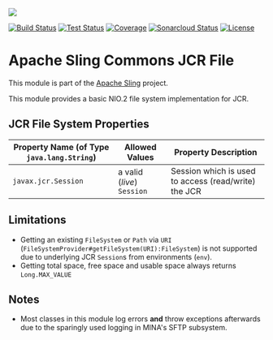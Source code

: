 [<img src="https://sling.apache.org/res/logos/sling.png"/>](https://sling.apache.org)

 [![Build Status](https://ci-builds.apache.org/job/Sling/job/modules/job/sling-org-apache-sling-commons-jcr-file/job/master/badge/icon)](https://ci-builds.apache.org/job/Sling/job/modules/job/sling-org-apache-sling-commons-jcr-file/job/master/) [![Test Status](https://img.shields.io/jenkins/tests.svg?jobUrl=https://ci-builds.apache.org/job/Sling/job/modules/job/sling-org-apache-sling-commons-jcr-file/job/master/)](https://ci-builds.apache.org/job/Sling/job/modules/job/sling-org-apache-sling-commons-jcr-file/job/master/test/?width=800&height=600) [![Coverage](https://sonarcloud.io/api/project_badges/measure?project=apache_sling-org-apache-sling-commons-jcr-file&metric=coverage)](https://sonarcloud.io/dashboard?id=apache_sling-org-apache-sling-commons-jcr-file) [![Sonarcloud Status](https://sonarcloud.io/api/project_badges/measure?project=apache_sling-org-apache-sling-commons-jcr-file&metric=alert_status)](https://sonarcloud.io/dashboard?id=apache_sling-org-apache-sling-commons-jcr-file) [![License](https://img.shields.io/badge/License-Apache%202.0-blue.svg)](https://www.apache.org/licenses/LICENSE-2.0)

# Apache Sling Commons JCR File

This module is part of the [Apache Sling](https://sling.apache.org) project.

This module provides a basic NIO.2 file system implementation for JCR.

## JCR File System Properties

| Property Name (of Type `java.lang.String`) | Allowed Values | Property Description |
| ---- | ---- | ---- |
| `javax.jcr.Session` | a valid (_live_) `Session` | Session which is used to access (read/write) the JCR |

## Limitations

* Getting an existing `FileSystem` or `Path` via `URI` (`FileSystemProvider#getFileSystem(URI):FileSystem`) is not supported due to underlying JCR `Session`s from environments (`env`).
* Getting total space, free space and usable space always returns `Long.MAX_VALUE`

## Notes

* Most classes in this module log errors **and** throw exceptions afterwards due to the sparingly used logging in MINA's SFTP subsystem.
